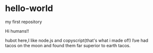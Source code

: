 # hello-world
my first repository

Hi humans!!

hubot here,I like node.js and copyscript(that's what i made of!)
I\ve had tacos on the moon and found them far superior to earth tacos.
